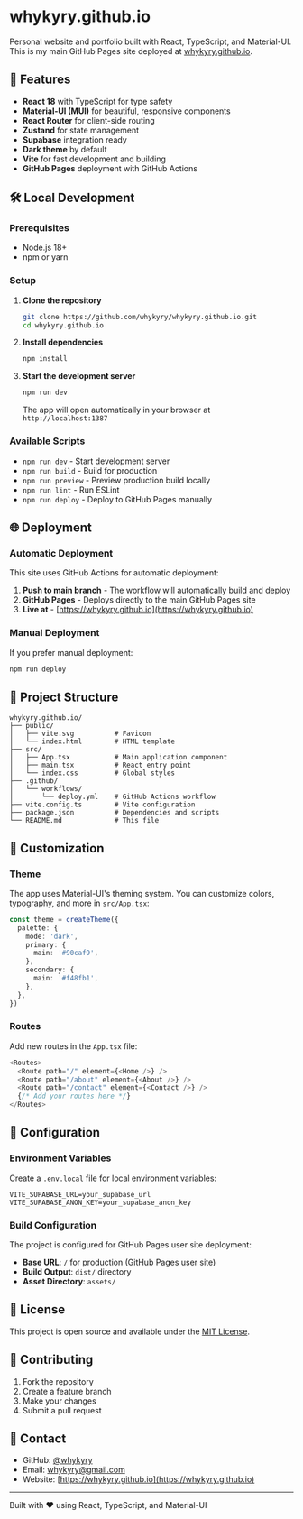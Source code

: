 # whykyry.github.io

Personal website and portfolio built with React, TypeScript, and Material-UI. This is my main GitHub Pages site deployed at [whykyry.github.io](https://whykyry.github.io).

## 🚀 Features

- **React 18** with TypeScript for type safety
- **Material-UI (MUI)** for beautiful, responsive components
- **React Router** for client-side routing
- **Zustand** for state management
- **Supabase** integration ready
- **Dark theme** by default
- **Vite** for fast development and building
- **GitHub Pages** deployment with GitHub Actions

## 🛠️ Local Development

### Prerequisites

- Node.js 18+ 
- npm or yarn

### Setup

1. **Clone the repository**
   ```bash
   git clone https://github.com/whykyry/whykyry.github.io.git
   cd whykyry.github.io
   ```

2. **Install dependencies**
   ```bash
   npm install
   ```

3. **Start the development server**
   ```bash
   npm run dev
   ```

   The app will open automatically in your browser at `http://localhost:1387`

### Available Scripts

- `npm run dev` - Start development server
- `npm run build` - Build for production
- `npm run preview` - Preview production build locally
- `npm run lint` - Run ESLint
- `npm run deploy` - Deploy to GitHub Pages manually

## 🌐 Deployment

### Automatic Deployment

This site uses GitHub Actions for automatic deployment:

1. **Push to main branch** - The workflow will automatically build and deploy
2. **GitHub Pages** - Deploys directly to the main GitHub Pages site
3. **Live at** - [https://whykyry.github.io](https://whykyry.github.io)

### Manual Deployment

If you prefer manual deployment:

```bash
npm run deploy
```

## 📁 Project Structure

```
whykyry.github.io/
├── public/
│   ├── vite.svg          # Favicon
│   └── index.html        # HTML template
├── src/
│   ├── App.tsx           # Main application component
│   ├── main.tsx          # React entry point
│   └── index.css         # Global styles
├── .github/
│   └── workflows/
│       └── deploy.yml    # GitHub Actions workflow
├── vite.config.ts        # Vite configuration
├── package.json          # Dependencies and scripts
└── README.md             # This file
```

## 🎨 Customization

### Theme

The app uses Material-UI's theming system. You can customize colors, typography, and more in `src/App.tsx`:

```typescript
const theme = createTheme({
  palette: {
    mode: 'dark',
    primary: {
      main: '#90caf9',
    },
    secondary: {
      main: '#f48fb1',
    },
  },
})
```

### Routes

Add new routes in the `App.tsx` file:

```typescript
<Routes>
  <Route path="/" element={<Home />} />
  <Route path="/about" element={<About />} />
  <Route path="/contact" element={<Contact />} />
  {/* Add your routes here */}
</Routes>
```

## 🔧 Configuration

### Environment Variables

Create a `.env.local` file for local environment variables:

```env
VITE_SUPABASE_URL=your_supabase_url
VITE_SUPABASE_ANON_KEY=your_supabase_anon_key
```

### Build Configuration

The project is configured for GitHub Pages user site deployment:

- **Base URL**: `/` for production (GitHub Pages user site)
- **Build Output**: `dist/` directory
- **Asset Directory**: `assets/`

## 📝 License

This project is open source and available under the [MIT License](LICENSE).

## 🤝 Contributing

1. Fork the repository
2. Create a feature branch
3. Make your changes
4. Submit a pull request

## 📧 Contact

- GitHub: [@whykyry](https://github.com/whykyry)
- Email: whykyry@gmail.com
- Website: [https://whykyry.github.io](https://whykyry.github.io)

---

Built with ❤️ using React, TypeScript, and Material-UI 